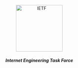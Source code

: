 <div align="center">
    
<a href="https://www.ietf.org/"><img src="https://raw.githubusercontent.com/ietf-tools/common/main/assets/logos/ietf-logo.svg" alt="IETF" height="150" /></a>

##### Internet Engineering Task Force

</div>
